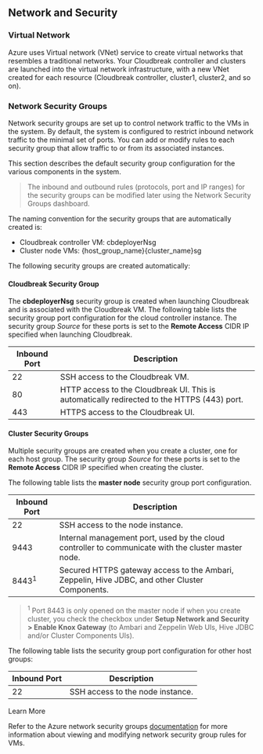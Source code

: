 
## Network and Security

[comment]: <> (This section is under construction)

### Virtual Network

Azure uses Virtual network (VNet) service to create virtual networks that resembles a traditional networks. Your Cloudbreak controller and clusters are launched into the virtual network infrastructure, with a new VNet created for each resource (Cloudbreak controller, cluster1, cluster2, and so on).

### Network Security Groups

Network security groups are set up to control network traffic to the VMs in the system. By default, the system is configured to restrict inbound network traffic to the minimal set of ports. You can add or modify rules to each security group that allow traffic to or from its associated instances.

This section describes the default security group configuration for the various components in the system.

> The inbound and outbound rules (protocols, port and IP ranges) for the security groups can be modified later using the Network Security Groups dashboard.

The naming convention for the security groups that are automatically created is:

* Cloudbreak controller VM: cbdeployerNsg
* Cluster node VMs: {host_group_name}{cluster_name}sg

The following security groups are created automatically:

#### Cloudbreak Security Group

The **cbdeployerNsg** security group is created when launching  Cloudbreak and is associated with the Cloudbreak VM. The following table lists the security group port configuration for the cloud controller instance.
The security group *Source* for these ports is set to the **Remote Access** CIDR IP specified when
launching Cloudbreak.

| Inbound Port | Description |
|---|---|
| 22 | SSH access to the Cloudbreak VM. |
| 80 | HTTP access to the Cloudbreak UI. This is automatically redirected to the HTTPS (443) port. |
| 443 | HTTPS access to the Cloudbreak UI. |


#### Cluster Security Groups

Multiple security groups are created when you create a cluster, one for each host group. The
security group *Source* for these ports is set to the **Remote Access** CIDR IP specified when creating the cluster.

The following table lists the **master node** security group port configuration.

| Inbound Port | Description |
|---|---|
| 22 | SSH access to the node instance. |
| 9443 | Internal management port, used by the cloud controller to communicate with the cluster master node. |
| 8443<sup>1</sup> | Secured HTTPS gateway access to the Ambari, Zeppelin, Hive JDBC, and other Cluster Components. |

> <sup>1</sup> Port 8443 is only opened on the master node if when you create cluster, you check the checkbox under **Setup Network and Security > Enable Knox Gateway** (to Ambari and Zeppelin Web UIs, Hive JDBC and/or Cluster Components UIs).

The following table lists the security group port configuration for other host groups:

| Inbound Port | Description |
|---|---|
| 22 | SSH access to the node instance. |


<div class="note">
    <p class="first admonition-title">Learn More</p>
    <p class="last">
Refer to the Azure network security groups <a href="https://docs.microsoft.com/en-us/azure/virtual-network/virtual-networks-nsg" target="_blank"> documentation</a>
for more information about viewing and modifying network security group rules for VMs.
    </p>
</div>
